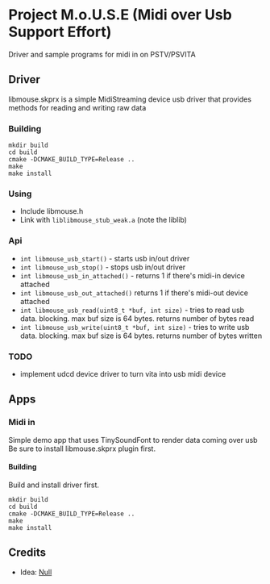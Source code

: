 # Project M.o.U.S.E (Midi over Usb Support Effort)

Driver and sample programs for midi in on PSTV/PSVITA

## Driver
libmouse.skprx is a simple MidiStreaming device usb driver that provides methods for reading and writing raw data  

### Building
```
mkdir build
cd build
cmake -DCMAKE_BUILD_TYPE=Release ..
make
make install
```

### Using
- Include libmouse.h
- Link with `liblibmouse_stub_weak.a` (note the liblib)

### Api
- `int libmouse_usb_start()` - starts usb in/out driver
- `int libmouse_usb_stop()` - stops usb in/out driver
- `int libmouse_usb_in_attached()` - returns 1 if there's midi-in device attached
- `int libmouse_usb_out_attached()` returns 1 if there's midi-out device attached
- `int libmouse_usb_read(uint8_t *buf, int size)` - tries to read usb data. blocking. max buf size is 64 bytes. returns number of bytes read
- `int libmouse_usb_write(uint8_t *buf, int size)` - tries to write usb data. blocking. max buf size is 64 bytes. returns number of bytes written

### TODO
- implement udcd device driver to turn vita into usb midi device

## Apps

### Midi in

Simple demo app that uses TinySoundFont to render data coming over usb  
Be sure to install libmouse.skprx plugin first.

#### Building
Build and install driver first.
```
mkdir build
cd build
cmake -DCMAKE_BUILD_TYPE=Release ..
make
make install
```

## Credits
- Idea: [Null](https://github.com/Null-39)